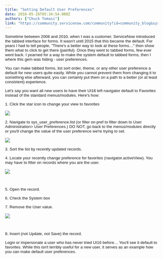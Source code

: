 ```yaml
---
title: "Setting Default User Preferences"
date: 2016-05-26T05:34:54.000Z
authors: ["Chuck Tomasi"]
link: "https://community.servicenow.com/community?id=community_blog&sys_id=edcc2265dbd0dbc01dcaf3231f9619a2"
---
```

<p><span style="font-family: arial, helvetica, sans-serif; font-size: 10pt;">Sometime between 2008 and 2010, when I was a customer, ServiceNow introduced the tabbed interface for forms. It wasn't until 2015 that this became the default. For years I had to tell people, "There's a better way to look at these forms…" then show them what to click to get there (painful). Once they went to tabbed forms, few ever went back. I yearned for a way to make the system default to tabbed forms, then I where this gem was hiding - user preferences. </span></p><p></p><p><span style="font-family: arial, helvetica, sans-serif; font-size: 10pt;">You can make tabbed forms, list sort order, theme, or any other user preference a default for new users quite easily. While you cannot prevent them from changing it to something else afterward, you can certainly put them on a path to a better (or at least consistent) experience. </span></p><p></p><p><span style="font-family: arial, helvetica, sans-serif; font-size: 10pt;">Let's say you want all new users to have their UI16 left navigator default to Favorites instead of the standard menus/modules. Here's how:</span></p><p></p><p><span style="font-family: arial, helvetica, sans-serif; font-size: 10pt;">1. Click the star icon to change your view to favorites</span></p><p><span style="font-family: arial, helvetica, sans-serif; font-size: 10pt;"><img  class="image-1 jive-image" src="2cd6dd82db9813043eb27a9e0f961906.iix" style="max-width: 1200px; max-height: 900px;"/></span></p><p><span style="font-family: arial, helvetica, sans-serif; font-size: 10pt;">2. Navigate to sys_user_preference.list (or filter on pref to filter down to User Administration&gt; User Preferences.) DO NOT, go back to the menus/modules directly or you'll change the value of the user preference we're trying to set.</span></p><p><span style="font-family: arial, helvetica, sans-serif; font-size: 10pt;"><img  class="image-2 jive-image" src="b02470c2db9cd704ed6af3231f961927.iix" style="max-width: 1200px; max-height: 900px;"/></span></p><p><span style="font-size: 10pt; font-family: arial, helvetica, sans-serif;">3. Sort the list by recently updated records.</span></p><p><span style="font-size: 10pt; font-family: arial, helvetica, sans-serif;">4. Locate your recently change preference for favorites (navigator.activeView). You may have to filter on records where you are the user.</span></p><p><span style="font-size: 10pt; font-family: arial, helvetica, sans-serif;"><img  class="image-3 jive-image" src="2015d4cedb541f048c8ef4621f9619b0.iix" style="max-width: 1200px; max-height: 900px;"/></span></p><p><span style="font-size: 10pt; font-family: arial, helvetica, sans-serif;">   </span></p><p><span style="font-size: 10pt; font-family: arial, helvetica, sans-serif;">5. Open the record.</span></p><p><span style="font-size: 10pt; font-family: arial, helvetica, sans-serif;">6. Check the System box</span></p><p><span style="font-size: 10pt; font-family: arial, helvetica, sans-serif;">7. Remove the User value.</span></p><p><span style="font-size: 10pt; font-family: arial, helvetica, sans-serif;"><img  class="jive-image image-4" src="3728bf31dbd05fc03eb27a9e0f9619ac.iix" style="max-width: 1200px; max-height: 900px;"/></span></p><p><span style="font-size: 10pt; font-family: arial, helvetica, sans-serif;">   </span></p><p><span style="font-size: 10pt; font-family: arial, helvetica, sans-serif;">8. Insert (not Update, not Save) the record.</span></p><p></p><p><span style="font-size: 10pt; font-family: arial, helvetica, sans-serif;">Login or impersonate a user who has never tried UI16 before… You'll see it default to favorites. While this isn't terribly useful for a new user, it serves as an example how you can make default user preferences. </span></p>